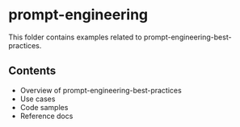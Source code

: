 # prompt-engineering

This folder contains examples related to prompt-engineering-best-practices.

## Contents

- Overview of prompt-engineering-best-practices
- Use cases
- Code samples
- Reference docs
